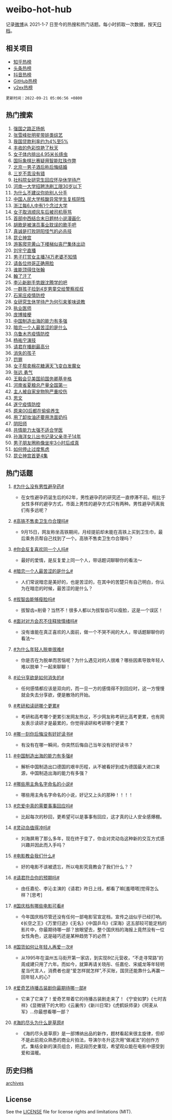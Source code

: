 # weibo-hot-hub

记录[微博](https://www.weibo.com)从 2021-1-7 日至今的热搜和热门话题。每小时抓取一次数据，按天[归档](archives)。

## 相关项目

- [知乎热榜](https://github.com/lonnyzhang423/zhihu-hot-hub)
- [头条热榜](https://github.com/lonnyzhang423/toutiao-hot-hub)
- [抖音热榜](https://github.com/lonnyzhang423/douyin-hot-hub)
- [GitHub热榜](https://github.com/lonnyzhang423/github-hot-hub)
- [v2ex热榜](https://github.com/lonnyzhang423/v2ex-hot-hub)


`更新时间：2022-09-21 05:06:56 +0800`

## 热门搜索

1. [强国之路正扬帆](https://m.weibo.cn/search?containerid=100103type%3D1%26t%3D10%26q%3D%23%E5%BC%BA%E5%9B%BD%E4%B9%8B%E8%B7%AF%E6%AD%A3%E6%89%AC%E5%B8%86%23&stream_entry_id=51&isnewpage=1&extparam=seat%3D1%26cate%3D10103%26dgr%3D0%26c_type%3D51%26filter_type%3Drealtimehot%26pos%3D0%26display_time%3D1663708015%26pre_seqid%3D1663708015129018222512&luicode=10000011&lfid=106003type%253D25%2526t%253D3%2526disable_hot%253D1%2526filter_type%253Drealtimehot)
1. [张雪峰批明星带娃类综艺](https://m.weibo.cn/search?containerid=100103type%3D1%26t%3D10%26q%3D%23%E5%BC%A0%E9%9B%AA%E5%B3%B0%E6%89%B9%E6%98%8E%E6%98%9F%E5%B8%A6%E5%A8%83%E7%B1%BB%E7%BB%BC%E8%89%BA%23&stream_entry_id=31&isnewpage=1&extparam=seat%3D1%26flag%3D0%26band_rank%3D1%26c_type%3D31%26lcate%3D5001%26pos%3D0%26filter_type%3Drealtimehot%26cate%3D0%26q%3D%2523%25E5%25BC%25A0%25E9%259B%25AA%25E5%25B3%25B0%25E6%2589%25B9%25E6%2598%258E%25E6%2598%259F%25E5%25B8%25A6%25E5%25A8%2583%25E7%25B1%25BB%25E7%25BB%25BC%25E8%2589%25BA%2523%26realpos%3D1%26dgr%3D0%26display_time%3D1663708015%26pre_seqid%3D1663708015129018222512&luicode=10000011&lfid=106003type%253D25%2526t%253D3%2526disable_hot%253D1%2526filter_type%253Drealtimehot)
1. [我国贷款利率约为4%至5%](https://m.weibo.cn/search?containerid=100103type%3D1%26t%3D10%26q%3D%23%E6%88%91%E5%9B%BD%E8%B4%B7%E6%AC%BE%E5%88%A9%E7%8E%87%E7%BA%A6%E4%B8%BA4%25%E8%87%B35%25%23&stream_entry_id=31&isnewpage=1&extparam=seat%3D1%26flag%3D0%26band_rank%3D2%26c_type%3D31%26lcate%3D5001%26pos%3D1%26filter_type%3Drealtimehot%26cate%3D0%26q%3D%2523%25E6%2588%2591%25E5%259B%25BD%25E8%25B4%25B7%25E6%25AC%25BE%25E5%2588%25A9%25E7%258E%2587%25E7%25BA%25A6%25E4%25B8%25BA4%2525%25E8%2587%25B35%2525%2523%26realpos%3D2%26dgr%3D0%26display_time%3D1663708015%26pre_seqid%3D1663708015129018222512&luicode=10000011&lfid=106003type%253D25%2526t%253D3%2526disable_hot%253D1%2526filter_type%253Drealtimehot)
1. [丰收的色彩惊艳了秋天](https://m.weibo.cn/search?containerid=100103type%3D1%26t%3D10%26q%3D%23%E4%B8%B0%E6%94%B6%E7%9A%84%E8%89%B2%E5%BD%A9%E6%83%8A%E8%89%B3%E4%BA%86%E7%A7%8B%E5%A4%A9%23&stream_entry_id=31&isnewpage=1&extparam=seat%3D1%26flag%3D0%26band_rank%3D3%26c_type%3D31%26lcate%3D5001%26pos%3D2%26filter_type%3Drealtimehot%26cate%3D0%26q%3D%2523%25E4%25B8%25B0%25E6%2594%25B6%25E7%259A%2584%25E8%2589%25B2%25E5%25BD%25A9%25E6%2583%258A%25E8%2589%25B3%25E4%25BA%2586%25E7%25A7%258B%25E5%25A4%25A9%2523%26realpos%3D3%26dgr%3D0%26display_time%3D1663708015%26pre_seqid%3D1663708015129018222512&luicode=10000011&lfid=106003type%253D25%2526t%253D3%2526disable_hot%253D1%2526filter_type%253Drealtimehot)
1. [女子体内排出4.95米长绦虫](https://m.weibo.cn/search?containerid=100103type%3D1%26t%3D10%26q%3D%23%E5%A5%B3%E5%AD%90%E4%BD%93%E5%86%85%E6%8E%92%E5%87%BA4.95%E7%B1%B3%E9%95%BF%E7%BB%A6%E8%99%AB%23&stream_entry_id=31&isnewpage=1&extparam=seat%3D1%26flag%3D2%26band_rank%3D4%26c_type%3D31%26lcate%3D5001%26pos%3D3%26filter_type%3Drealtimehot%26cate%3D0%26q%3D%2523%25E5%25A5%25B3%25E5%25AD%2590%25E4%25BD%2593%25E5%2586%2585%25E6%258E%2592%25E5%2587%25BA4.95%25E7%25B1%25B3%25E9%2595%25BF%25E7%25BB%25A6%25E8%2599%25AB%2523%26realpos%3D4%26dgr%3D0%26display_time%3D1663708015%26pre_seqid%3D1663708015129018222512&luicode=10000011&lfid=106003type%253D25%2526t%253D3%2526disable_hot%253D1%2526filter_type%253Drealtimehot)
1. [国际象棋比赛疑用智能肛珠作弊](https://m.weibo.cn/search?containerid=100103type%3D1%26t%3D10%26q%3D%23%E5%9B%BD%E9%99%85%E8%B1%A1%E6%A3%8B%E6%AF%94%E8%B5%9B%E7%96%91%E7%94%A8%E6%99%BA%E8%83%BD%E8%82%9B%E7%8F%A0%E4%BD%9C%E5%BC%8A%23&stream_entry_id=31&isnewpage=1&extparam=seat%3D1%26flag%3D0%26band_rank%3D5%26c_type%3D31%26lcate%3D5001%26pos%3D4%26filter_type%3Drealtimehot%26cate%3D0%26q%3D%2523%25E5%259B%25BD%25E9%2599%2585%25E8%25B1%25A1%25E6%25A3%258B%25E6%25AF%2594%25E8%25B5%259B%25E7%2596%2591%25E7%2594%25A8%25E6%2599%25BA%25E8%2583%25BD%25E8%2582%259B%25E7%258F%25A0%25E4%25BD%259C%25E5%25BC%258A%2523%26realpos%3D5%26dgr%3D0%26display_time%3D1663708015%26pre_seqid%3D1663708015129018222512&luicode=10000011&lfid=106003type%253D25%2526t%253D3%2526disable_hot%253D1%2526filter_type%253Drealtimehot)
1. [北京一男子酒后称后悔结婚](https://m.weibo.cn/search?containerid=100103type%3D1%26t%3D10%26q%3D%23%E5%8C%97%E4%BA%AC%E4%B8%80%E7%94%B7%E5%AD%90%E9%85%92%E5%90%8E%E7%A7%B0%E5%90%8E%E6%82%94%E7%BB%93%E5%A9%9A%23&stream_entry_id=31&isnewpage=1&extparam=seat%3D1%26flag%3D0%26band_rank%3D6%26c_type%3D31%26lcate%3D5001%26pos%3D5%26filter_type%3Drealtimehot%26cate%3D0%26q%3D%2523%25E5%258C%2597%25E4%25BA%25AC%25E4%25B8%2580%25E7%2594%25B7%25E5%25AD%2590%25E9%2585%2592%25E5%2590%258E%25E7%25A7%25B0%25E5%2590%258E%25E6%2582%2594%25E7%25BB%2593%25E5%25A9%259A%2523%26realpos%3D6%26dgr%3D0%26display_time%3D1663708015%26pre_seqid%3D1663708015129018222512&luicode=10000011&lfid=106003type%253D25%2526t%253D3%2526disable_hot%253D1%2526filter_type%253Drealtimehot)
1. [三岁不乖没有错](https://m.weibo.cn/search?containerid=100103type%3D1%26t%3D10%26q%3D%23%E4%B8%89%E5%B2%81%E4%B8%8D%E4%B9%96%E6%B2%A1%E6%9C%89%E9%94%99%23&stream_entry_id=31&isnewpage=1&extparam=seat%3D1%26band_rank%3D7%26topic_ad%3D1%26c_type%3D31%26lcate%3D5001%26pos%3D6%26filter_type%3Drealtimehot%26cate%3D0%26q%3D%2523%25E4%25B8%2589%25E5%25B2%2581%25E4%25B8%258D%25E4%25B9%2596%25E6%25B2%25A1%25E6%259C%2589%25E9%2594%2599%2523%26adid%3D165992%26dgr%3D0%26display_time%3D1663708015%26pre_seqid%3D1663708015129018222512&luicode=10000011&lfid=106003type%253D25%2526t%253D3%2526disable_hot%253D1%2526filter_type%253Drealtimehot)
1. [社科院女研究生回应怀孕休学待产](https://m.weibo.cn/search?containerid=100103type%3D1%26t%3D10%26q%3D%23%E7%A4%BE%E7%A7%91%E9%99%A2%E5%A5%B3%E7%A0%94%E7%A9%B6%E7%94%9F%E5%9B%9E%E5%BA%94%E6%80%80%E5%AD%95%E4%BC%91%E5%AD%A6%E5%BE%85%E4%BA%A7%23&stream_entry_id=31&isnewpage=1&extparam=seat%3D1%26flag%3D16%26band_rank%3D7%26c_type%3D31%26lcate%3D5001%26pos%3D7%26filter_type%3Drealtimehot%26cate%3D0%26q%3D%2523%25E7%25A4%25BE%25E7%25A7%2591%25E9%2599%25A2%25E5%25A5%25B3%25E7%25A0%2594%25E7%25A9%25B6%25E7%2594%259F%25E5%259B%259E%25E5%25BA%2594%25E6%2580%2580%25E5%25AD%2595%25E4%25BC%2591%25E5%25AD%25A6%25E5%25BE%2585%25E4%25BA%25A7%2523%26realpos%3D7%26dgr%3D0%26display_time%3D1663708015%26pre_seqid%3D1663708015129018222512&luicode=10000011&lfid=106003type%253D25%2526t%253D3%2526disable_hot%253D1%2526filter_type%253Drealtimehot)
1. [河南一大学招聘洗刷工限30岁以下](https://m.weibo.cn/search?containerid=100103type%3D1%26t%3D10%26q%3D%23%E6%B2%B3%E5%8D%97%E4%B8%80%E5%A4%A7%E5%AD%A6%E6%8B%9B%E8%81%98%E6%B4%97%E5%88%B7%E5%B7%A5%E9%99%9030%E5%B2%81%E4%BB%A5%E4%B8%8B%23&stream_entry_id=31&isnewpage=1&extparam=seat%3D1%26flag%3D0%26band_rank%3D8%26c_type%3D31%26lcate%3D5001%26pos%3D8%26filter_type%3Drealtimehot%26cate%3D0%26q%3D%2523%25E6%25B2%25B3%25E5%258D%2597%25E4%25B8%2580%25E5%25A4%25A7%25E5%25AD%25A6%25E6%258B%259B%25E8%2581%2598%25E6%25B4%2597%25E5%2588%25B7%25E5%25B7%25A5%25E9%2599%259030%25E5%25B2%2581%25E4%25BB%25A5%25E4%25B8%258B%2523%26realpos%3D8%26dgr%3D0%26display_time%3D1663708015%26pre_seqid%3D1663708015129018222512&luicode=10000011&lfid=106003type%253D25%2526t%253D3%2526disable_hot%253D1%2526filter_type%253Drealtimehot)
1. [为什么不建议你劝别人分手](https://m.weibo.cn/search?containerid=100103type%3D1%26t%3D10%26q%3D%23%E4%B8%BA%E4%BB%80%E4%B9%88%E4%B8%8D%E5%BB%BA%E8%AE%AE%E4%BD%A0%E5%8A%9D%E5%88%AB%E4%BA%BA%E5%88%86%E6%89%8B%23&stream_entry_id=31&isnewpage=1&extparam=seat%3D1%26flag%3D0%26band_rank%3D9%26c_type%3D31%26lcate%3D5001%26pos%3D9%26filter_type%3Drealtimehot%26cate%3D0%26q%3D%2523%25E4%25B8%25BA%25E4%25BB%2580%25E4%25B9%2588%25E4%25B8%258D%25E5%25BB%25BA%25E8%25AE%25AE%25E4%25BD%25A0%25E5%258A%259D%25E5%2588%25AB%25E4%25BA%25BA%25E5%2588%2586%25E6%2589%258B%2523%26realpos%3D9%26dgr%3D0%26display_time%3D1663708015%26pre_seqid%3D1663708015129018222512&luicode=10000011&lfid=106003type%253D25%2526t%253D3%2526disable_hot%253D1%2526filter_type%253Drealtimehot)
1. [中国人民大学核酸异常学生复核阴性](https://m.weibo.cn/search?containerid=100103type%3D1%26t%3D10%26q%3D%23%E4%B8%AD%E5%9B%BD%E4%BA%BA%E6%B0%91%E5%A4%A7%E5%AD%A6%E6%A0%B8%E9%85%B8%E5%BC%82%E5%B8%B8%E5%AD%A6%E7%94%9F%E5%A4%8D%E6%A0%B8%E9%98%B4%E6%80%A7%23&stream_entry_id=31&isnewpage=1&extparam=seat%3D1%26flag%3D0%26band_rank%3D10%26c_type%3D31%26lcate%3D5001%26pos%3D10%26filter_type%3Drealtimehot%26cate%3D0%26q%3D%2523%25E4%25B8%25AD%25E5%259B%25BD%25E4%25BA%25BA%25E6%25B0%2591%25E5%25A4%25A7%25E5%25AD%25A6%25E6%25A0%25B8%25E9%2585%25B8%25E5%25BC%2582%25E5%25B8%25B8%25E5%25AD%25A6%25E7%2594%259F%25E5%25A4%258D%25E6%25A0%25B8%25E9%2598%25B4%25E6%2580%25A7%2523%26realpos%3D10%26dgr%3D0%26display_time%3D1663708015%26pre_seqid%3D1663708015129018222512&luicode=10000011&lfid=106003type%253D25%2526t%253D3%2526disable_hot%253D1%2526filter_type%253Drealtimehot)
1. [浙江每6人中有1个念过大学](https://m.weibo.cn/search?containerid=100103type%3D1%26t%3D10%26q%3D%23%E6%B5%99%E6%B1%9F%E6%AF%8F6%E4%BA%BA%E4%B8%AD%E6%9C%891%E4%B8%AA%E5%BF%B5%E8%BF%87%E5%A4%A7%E5%AD%A6%23&stream_entry_id=31&isnewpage=1&extparam=seat%3D1%26flag%3D0%26band_rank%3D11%26c_type%3D31%26lcate%3D5001%26pos%3D11%26filter_type%3Drealtimehot%26cate%3D0%26q%3D%2523%25E6%25B5%2599%25E6%25B1%259F%25E6%25AF%258F6%25E4%25BA%25BA%25E4%25B8%25AD%25E6%259C%25891%25E4%25B8%25AA%25E5%25BF%25B5%25E8%25BF%2587%25E5%25A4%25A7%25E5%25AD%25A6%2523%26realpos%3D11%26dgr%3D0%26display_time%3D1663708015%26pre_seqid%3D1663708015129018222512&luicode=10000011&lfid=106003type%253D25%2526t%253D3%2526disable_hot%253D1%2526filter_type%253Drealtimehot)
1. [女子取消顺风车后被司机辱骂](https://m.weibo.cn/search?containerid=100103type%3D1%26t%3D10%26q%3D%23%E5%A5%B3%E5%AD%90%E5%8F%96%E6%B6%88%E9%A1%BA%E9%A3%8E%E8%BD%A6%E5%90%8E%E8%A2%AB%E5%8F%B8%E6%9C%BA%E8%BE%B1%E9%AA%82%23&stream_entry_id=31&isnewpage=1&extparam=seat%3D1%26flag%3D1%26band_rank%3D12%26c_type%3D31%26lcate%3D5001%26pos%3D12%26filter_type%3Drealtimehot%26cate%3D0%26q%3D%2523%25E5%25A5%25B3%25E5%25AD%2590%25E5%258F%2596%25E6%25B6%2588%25E9%25A1%25BA%25E9%25A3%258E%25E8%25BD%25A6%25E5%2590%258E%25E8%25A2%25AB%25E5%258F%25B8%25E6%259C%25BA%25E8%25BE%25B1%25E9%25AA%2582%2523%26realpos%3D12%26dgr%3D0%26display_time%3D1663708015%26pre_seqid%3D1663708015129018222512&luicode=10000011&lfid=106003type%253D25%2526t%253D3%2526disable_hot%253D1%2526filter_type%253Drealtimehot)
1. [首部中西结合末日题材小说漫画化](https://m.weibo.cn/search?containerid=100103type%3D1%26t%3D10%26q%3D%23%E9%A6%96%E9%83%A8%E4%B8%AD%E8%A5%BF%E7%BB%93%E5%90%88%E6%9C%AB%E6%97%A5%E9%A2%98%E6%9D%90%E5%B0%8F%E8%AF%B4%E6%BC%AB%E7%94%BB%E5%8C%96%23&stream_entry_id=31&isnewpage=1&extparam=seat%3D1%26flag%3D0%26band_rank%3D13%26c_type%3D31%26lcate%3D5001%26pos%3D13%26filter_type%3Drealtimehot%26cate%3D0%26q%3D%2523%25E9%25A6%2596%25E9%2583%25A8%25E4%25B8%25AD%25E8%25A5%25BF%25E7%25BB%2593%25E5%2590%2588%25E6%259C%25AB%25E6%2597%25A5%25E9%25A2%2598%25E6%259D%2590%25E5%25B0%258F%25E8%25AF%25B4%25E6%25BC%25AB%25E7%2594%25BB%25E5%258C%2596%2523%26realpos%3D13%26dgr%3D0%26display_time%3D1663708015%26pre_seqid%3D1663708015129018222512&luicode=10000011&lfid=106003type%253D25%2526t%253D3%2526disable_hot%253D1%2526filter_type%253Drealtimehot)
1. [胡歌是被演员事业耽误的歌手吧](https://m.weibo.cn/search?containerid=100103type%3D1%26t%3D10%26q%3D%23%E8%83%A1%E6%AD%8C%E6%98%AF%E8%A2%AB%E6%BC%94%E5%91%98%E4%BA%8B%E4%B8%9A%E8%80%BD%E8%AF%AF%E7%9A%84%E6%AD%8C%E6%89%8B%E5%90%A7%23&stream_entry_id=31&isnewpage=1&extparam=seat%3D1%26flag%3D0%26band_rank%3D14%26c_type%3D31%26lcate%3D5001%26pos%3D14%26filter_type%3Drealtimehot%26cate%3D0%26q%3D%2523%25E8%2583%25A1%25E6%25AD%258C%25E6%2598%25AF%25E8%25A2%25AB%25E6%25BC%2594%25E5%2591%2598%25E4%25BA%258B%25E4%25B8%259A%25E8%2580%25BD%25E8%25AF%25AF%25E7%259A%2584%25E6%25AD%258C%25E6%2589%258B%25E5%2590%25A7%2523%26realpos%3D14%26dgr%3D0%26display_time%3D1663708015%26pre_seqid%3D1663708015129018222512&luicode=10000011&lfid=106003type%253D25%2526t%253D3%2526disable_hot%253D1%2526filter_type%253Drealtimehot)
1. [真诚是打败阴阳怪气的必杀技](https://m.weibo.cn/search?containerid=100103type%3D1%26t%3D10%26q%3D%23%E7%9C%9F%E8%AF%9A%E6%98%AF%E6%89%93%E8%B4%A5%E9%98%B4%E9%98%B3%E6%80%AA%E6%B0%94%E7%9A%84%E5%BF%85%E6%9D%80%E6%8A%80%23&stream_entry_id=31&isnewpage=1&extparam=seat%3D1%26flag%3D0%26band_rank%3D15%26c_type%3D31%26lcate%3D5001%26pos%3D15%26filter_type%3Drealtimehot%26cate%3D0%26q%3D%2523%25E7%259C%259F%25E8%25AF%259A%25E6%2598%25AF%25E6%2589%2593%25E8%25B4%25A5%25E9%2598%25B4%25E9%2598%25B3%25E6%2580%25AA%25E6%25B0%2594%25E7%259A%2584%25E5%25BF%2585%25E6%259D%2580%25E6%258A%2580%2523%26realpos%3D15%26dgr%3D0%26display_time%3D1663708015%26pre_seqid%3D1663708015129018222512&luicode=10000011&lfid=106003type%253D25%2526t%253D3%2526disable_hot%253D1%2526filter_type%253Drealtimehot)
1. [昆仑神宫](https://m.weibo.cn/search?containerid=100103type%3D1%26t%3D10%26q%3D%E6%98%86%E4%BB%91%E7%A5%9E%E5%AE%AB&stream_entry_id=31&isnewpage=1&extparam=seat%3D1%26flag%3D0%26band_rank%3D16%26c_type%3D31%26lcate%3D5001%26pos%3D16%26filter_type%3Drealtimehot%26cate%3D0%26q%3D%25E6%2598%2586%25E4%25BB%2591%25E7%25A5%259E%25E5%25AE%25AB%26realpos%3D16%26dgr%3D0%26display_time%3D1663708015%26pre_seqid%3D1663708015129018222512&luicode=10000011&lfid=106003type%253D25%2526t%253D3%2526disable_hot%253D1%2526filter_type%253Drealtimehot)
1. [游客爬完黄山下楼梯似丧尸集体出动](https://m.weibo.cn/search?containerid=100103type%3D1%26t%3D10%26q%3D%23%E6%B8%B8%E5%AE%A2%E7%88%AC%E5%AE%8C%E9%BB%84%E5%B1%B1%E4%B8%8B%E6%A5%BC%E6%A2%AF%E4%BC%BC%E4%B8%A7%E5%B0%B8%E9%9B%86%E4%BD%93%E5%87%BA%E5%8A%A8%23&stream_entry_id=31&isnewpage=1&extparam=seat%3D1%26flag%3D0%26band_rank%3D17%26c_type%3D31%26lcate%3D5001%26pos%3D17%26filter_type%3Drealtimehot%26cate%3D0%26q%3D%2523%25E6%25B8%25B8%25E5%25AE%25A2%25E7%2588%25AC%25E5%25AE%258C%25E9%25BB%2584%25E5%25B1%25B1%25E4%25B8%258B%25E6%25A5%25BC%25E6%25A2%25AF%25E4%25BC%25BC%25E4%25B8%25A7%25E5%25B0%25B8%25E9%259B%2586%25E4%25BD%2593%25E5%2587%25BA%25E5%258A%25A8%2523%26realpos%3D17%26dgr%3D0%26display_time%3D1663708015%26pre_seqid%3D1663708015129018222512&luicode=10000011&lfid=106003type%253D25%2526t%253D3%2526disable_hot%253D1%2526filter_type%253Drealtimehot)
1. [刘宇宁直播](https://m.weibo.cn/search?containerid=100103type%3D1%26t%3D10%26q%3D%23%E5%88%98%E5%AE%87%E5%AE%81%E7%9B%B4%E6%92%AD%23&stream_entry_id=31&isnewpage=1&extparam=seat%3D1%26flag%3D0%26band_rank%3D18%26c_type%3D31%26lcate%3D5001%26pos%3D18%26filter_type%3Drealtimehot%26cate%3D0%26q%3D%2523%25E5%2588%2598%25E5%25AE%2587%25E5%25AE%2581%25E7%259B%25B4%25E6%2592%25AD%2523%26realpos%3D18%26dgr%3D0%26display_time%3D1663708015%26pre_seqid%3D1663708015129018222512&luicode=10000011&lfid=106003type%253D25%2526t%253D3%2526disable_hot%253D1%2526filter_type%253Drealtimehot)
1. [男子打赏女主播74万老婆不知情](https://m.weibo.cn/search?containerid=100103type%3D1%26t%3D10%26q%3D%23%E7%94%B7%E5%AD%90%E6%89%93%E8%B5%8F%E5%A5%B3%E4%B8%BB%E6%92%AD74%E4%B8%87%E8%80%81%E5%A9%86%E4%B8%8D%E7%9F%A5%E6%83%85%23&stream_entry_id=31&isnewpage=1&extparam=seat%3D1%26flag%3D0%26band_rank%3D19%26c_type%3D31%26lcate%3D5001%26pos%3D19%26filter_type%3Drealtimehot%26cate%3D0%26q%3D%2523%25E7%2594%25B7%25E5%25AD%2590%25E6%2589%2593%25E8%25B5%258F%25E5%25A5%25B3%25E4%25B8%25BB%25E6%2592%25AD74%25E4%25B8%2587%25E8%2580%2581%25E5%25A9%2586%25E4%25B8%258D%25E7%259F%25A5%25E6%2583%2585%2523%26realpos%3D19%26dgr%3D0%26display_time%3D1663708015%26pre_seqid%3D1663708015129018222512&luicode=10000011&lfid=106003type%253D25%2526t%253D3%2526disable_hot%253D1%2526filter_type%253Drealtimehot)
1. [请各位帅哥正确用脸](https://m.weibo.cn/search?containerid=100103type%3D1%26t%3D10%26q%3D%23%E8%AF%B7%E5%90%84%E4%BD%8D%E5%B8%85%E5%93%A5%E6%AD%A3%E7%A1%AE%E7%94%A8%E8%84%B8%23&stream_entry_id=31&isnewpage=1&extparam=seat%3D1%26flag%3D0%26band_rank%3D20%26c_type%3D31%26lcate%3D5001%26pos%3D20%26filter_type%3Drealtimehot%26cate%3D0%26q%3D%2523%25E8%25AF%25B7%25E5%2590%2584%25E4%25BD%258D%25E5%25B8%2585%25E5%2593%25A5%25E6%25AD%25A3%25E7%25A1%25AE%25E7%2594%25A8%25E8%2584%25B8%2523%26realpos%3D20%26dgr%3D0%26display_time%3D1663708015%26pre_seqid%3D1663708015129018222512&luicode=10000011&lfid=106003type%253D25%2526t%253D3%2526disable_hot%253D1%2526filter_type%253Drealtimehot)
1. [谁能顶得住张翰](https://m.weibo.cn/search?containerid=100103type%3D1%26t%3D10%26q%3D%23%E8%B0%81%E8%83%BD%E9%A1%B6%E5%BE%97%E4%BD%8F%E5%BC%A0%E7%BF%B0%23&stream_entry_id=31&isnewpage=1&extparam=seat%3D1%26flag%3D0%26band_rank%3D21%26c_type%3D31%26lcate%3D5001%26pos%3D21%26filter_type%3Drealtimehot%26cate%3D0%26q%3D%2523%25E8%25B0%2581%25E8%2583%25BD%25E9%25A1%25B6%25E5%25BE%2597%25E4%25BD%258F%25E5%25BC%25A0%25E7%25BF%25B0%2523%26realpos%3D21%26dgr%3D0%26display_time%3D1663708015%26pre_seqid%3D1663708015129018222512&luicode=10000011&lfid=106003type%253D25%2526t%253D3%2526disable_hot%253D1%2526filter_type%253Drealtimehot)
1. [翰了汗了](https://m.weibo.cn/search?containerid=100103type%3D1%26t%3D10%26q%3D%E7%BF%B0%E4%BA%86%E6%B1%97%E4%BA%86&stream_entry_id=31&isnewpage=1&extparam=seat%3D1%26flag%3D0%26band_rank%3D22%26c_type%3D31%26lcate%3D5001%26pos%3D22%26filter_type%3Drealtimehot%26cate%3D0%26q%3D%25E7%25BF%25B0%25E4%25BA%2586%25E6%25B1%2597%25E4%25BA%2586%26realpos%3D22%26dgr%3D0%26display_time%3D1663708015%26pre_seqid%3D1663708015129018222512&luicode=10000011&lfid=106003type%253D25%2526t%253D3%2526disable_hot%253D1%2526filter_type%253Drealtimehot)
1. [李沁新剧手势跟沈腾学的吧](https://m.weibo.cn/search?containerid=100103type%3D1%26t%3D10%26q%3D%23%E6%9D%8E%E6%B2%81%E6%96%B0%E5%89%A7%E6%89%8B%E5%8A%BF%E8%B7%9F%E6%B2%88%E8%85%BE%E5%AD%A6%E7%9A%84%E5%90%A7%23&stream_entry_id=31&isnewpage=1&extparam=seat%3D1%26flag%3D0%26band_rank%3D23%26c_type%3D31%26lcate%3D5001%26pos%3D23%26filter_type%3Drealtimehot%26cate%3D0%26q%3D%2523%25E6%259D%258E%25E6%25B2%2581%25E6%2596%25B0%25E5%2589%25A7%25E6%2589%258B%25E5%258A%25BF%25E8%25B7%259F%25E6%25B2%2588%25E8%2585%25BE%25E5%25AD%25A6%25E7%259A%2584%25E5%2590%25A7%2523%26realpos%3D23%26dgr%3D0%26display_time%3D1663708015%26pre_seqid%3D1663708015129018222512&luicode=10000011&lfid=106003type%253D25%2526t%253D3%2526disable_hot%253D1%2526filter_type%253Drealtimehot)
1. [一群孩子捡到4岁男童交给警察叔叔](https://m.weibo.cn/search?containerid=100103type%3D1%26t%3D10%26q%3D%23%E4%B8%80%E7%BE%A4%E5%AD%A9%E5%AD%90%E6%8D%A1%E5%88%B04%E5%B2%81%E7%94%B7%E7%AB%A5%E4%BA%A4%E7%BB%99%E8%AD%A6%E5%AF%9F%E5%8F%94%E5%8F%94%23&stream_entry_id=31&isnewpage=1&extparam=seat%3D1%26flag%3D0%26band_rank%3D24%26c_type%3D31%26lcate%3D5001%26pos%3D24%26filter_type%3Drealtimehot%26cate%3D0%26q%3D%2523%25E4%25B8%2580%25E7%25BE%25A4%25E5%25AD%25A9%25E5%25AD%2590%25E6%258D%25A1%25E5%2588%25B04%25E5%25B2%2581%25E7%2594%25B7%25E7%25AB%25A5%25E4%25BA%25A4%25E7%25BB%2599%25E8%25AD%25A6%25E5%25AF%259F%25E5%258F%2594%25E5%258F%2594%2523%26realpos%3D24%26dgr%3D0%26display_time%3D1663708015%26pre_seqid%3D1663708015129018222512&luicode=10000011&lfid=106003type%253D25%2526t%253D3%2526disable_hot%253D1%2526filter_type%253Drealtimehot)
1. [石家庄疫情防控](https://m.weibo.cn/search?containerid=100103type%3D1%26t%3D10%26q%3D%23%E7%9F%B3%E5%AE%B6%E5%BA%84%E7%96%AB%E6%83%85%E9%98%B2%E6%8E%A7%23&stream_entry_id=31&isnewpage=1&extparam=seat%3D1%26flag%3D0%26band_rank%3D25%26c_type%3D31%26lcate%3D5001%26pos%3D25%26filter_type%3Drealtimehot%26cate%3D0%26q%3D%2523%25E7%259F%25B3%25E5%25AE%25B6%25E5%25BA%2584%25E7%2596%25AB%25E6%2583%2585%25E9%2598%25B2%25E6%258E%25A7%2523%26realpos%3D25%26dgr%3D0%26display_time%3D1663708015%26pre_seqid%3D1663708015129018222512&luicode=10000011&lfid=106003type%253D25%2526t%253D3%2526disable_hot%253D1%2526filter_type%253Drealtimehot)
1. [女研究生休学待产为何引来爹味说教](https://m.weibo.cn/search?containerid=100103type%3D1%26t%3D10%26q%3D%23%E5%A5%B3%E7%A0%94%E7%A9%B6%E7%94%9F%E4%BC%91%E5%AD%A6%E5%BE%85%E4%BA%A7%E4%B8%BA%E4%BD%95%E5%BC%95%E6%9D%A5%E7%88%B9%E5%91%B3%E8%AF%B4%E6%95%99%23&stream_entry_id=31&isnewpage=1&extparam=seat%3D1%26flag%3D0%26band_rank%3D26%26c_type%3D31%26lcate%3D5001%26pos%3D26%26filter_type%3Drealtimehot%26cate%3D0%26q%3D%2523%25E5%25A5%25B3%25E7%25A0%2594%25E7%25A9%25B6%25E7%2594%259F%25E4%25BC%2591%25E5%25AD%25A6%25E5%25BE%2585%25E4%25BA%25A7%25E4%25B8%25BA%25E4%25BD%2595%25E5%25BC%2595%25E6%259D%25A5%25E7%2588%25B9%25E5%2591%25B3%25E8%25AF%25B4%25E6%2595%2599%2523%26realpos%3D26%26dgr%3D0%26display_time%3D1663708015%26pre_seqid%3D1663708015129018222512&luicode=10000011&lfid=106003type%253D25%2526t%253D3%2526disable_hot%253D1%2526filter_type%253Drealtimehot)
1. [执业医师](https://m.weibo.cn/search?containerid=100103type%3D1%26t%3D10%26q%3D%E6%89%A7%E4%B8%9A%E5%8C%BB%E5%B8%88&stream_entry_id=31&isnewpage=1&extparam=seat%3D1%26flag%3D0%26band_rank%3D27%26c_type%3D31%26lcate%3D5001%26pos%3D27%26filter_type%3Drealtimehot%26cate%3D0%26q%3D%25E6%2589%25A7%25E4%25B8%259A%25E5%258C%25BB%25E5%25B8%2588%26realpos%3D27%26dgr%3D0%26display_time%3D1663708015%26pre_seqid%3D1663708015129018222512&luicode=10000011&lfid=106003type%253D25%2526t%253D3%2526disable_hot%253D1%2526filter_type%253Drealtimehot)
1. [庞博接梗](https://m.weibo.cn/search?containerid=100103type%3D1%26t%3D10%26q%3D%23%E5%BA%9E%E5%8D%9A%E6%8E%A5%E6%A2%97%23&stream_entry_id=31&isnewpage=1&extparam=seat%3D1%26flag%3D0%26band_rank%3D28%26c_type%3D31%26lcate%3D5001%26pos%3D28%26filter_type%3Drealtimehot%26cate%3D0%26q%3D%2523%25E5%25BA%259E%25E5%258D%259A%25E6%258E%25A5%25E6%25A2%2597%2523%26realpos%3D28%26dgr%3D0%26display_time%3D1663708015%26pre_seqid%3D1663708015129018222512&luicode=10000011&lfid=106003type%253D25%2526t%253D3%2526disable_hot%253D1%2526filter_type%253Drealtimehot)
1. [中国制造出海的能力有多强](https://m.weibo.cn/search?containerid=100103type%3D1%26t%3D10%26q%3D%23%E4%B8%AD%E5%9B%BD%E5%88%B6%E9%80%A0%E5%87%BA%E6%B5%B7%E7%9A%84%E8%83%BD%E5%8A%9B%E6%9C%89%E5%A4%9A%E5%BC%BA%23&stream_entry_id=31&isnewpage=1&extparam=seat%3D1%26flag%3D0%26band_rank%3D29%26c_type%3D31%26lcate%3D5001%26pos%3D29%26filter_type%3Drealtimehot%26cate%3D0%26q%3D%2523%25E4%25B8%25AD%25E5%259B%25BD%25E5%2588%25B6%25E9%2580%25A0%25E5%2587%25BA%25E6%25B5%25B7%25E7%259A%2584%25E8%2583%25BD%25E5%258A%259B%25E6%259C%2589%25E5%25A4%259A%25E5%25BC%25BA%2523%26realpos%3D29%26dgr%3D0%26display_time%3D1663708015%26pre_seqid%3D1663708015129018222512&luicode=10000011&lfid=106003type%253D25%2526t%253D3%2526disable_hot%253D1%2526filter_type%253Drealtimehot)
1. [暗恋一个人最苦涩的是什么](https://m.weibo.cn/search?containerid=100103type%3D1%26t%3D10%26q%3D%23%E6%9A%97%E6%81%8B%E4%B8%80%E4%B8%AA%E4%BA%BA%E6%9C%80%E8%8B%A6%E6%B6%A9%E7%9A%84%E6%98%AF%E4%BB%80%E4%B9%88%23&stream_entry_id=31&isnewpage=1&extparam=seat%3D1%26flag%3D0%26band_rank%3D30%26c_type%3D31%26lcate%3D5001%26pos%3D30%26filter_type%3Drealtimehot%26cate%3D0%26q%3D%2523%25E6%259A%2597%25E6%2581%258B%25E4%25B8%2580%25E4%25B8%25AA%25E4%25BA%25BA%25E6%259C%2580%25E8%258B%25A6%25E6%25B6%25A9%25E7%259A%2584%25E6%2598%25AF%25E4%25BB%2580%25E4%25B9%2588%2523%26realpos%3D30%26dgr%3D0%26display_time%3D1663708015%26pre_seqid%3D1663708015129018222512&luicode=10000011&lfid=106003type%253D25%2526t%253D3%2526disable_hot%253D1%2526filter_type%253Drealtimehot)
1. [乌鲁木齐疫情防控](https://m.weibo.cn/search?containerid=100103type%3D1%26t%3D10%26q%3D%E4%B9%8C%E9%B2%81%E6%9C%A8%E9%BD%90%E7%96%AB%E6%83%85%E9%98%B2%E6%8E%A7&stream_entry_id=31&isnewpage=1&extparam=seat%3D1%26flag%3D0%26band_rank%3D31%26c_type%3D31%26lcate%3D5001%26pos%3D31%26filter_type%3Drealtimehot%26cate%3D0%26q%3D%25E4%25B9%258C%25E9%25B2%2581%25E6%259C%25A8%25E9%25BD%2590%25E7%2596%25AB%25E6%2583%2585%25E9%2598%25B2%25E6%258E%25A7%26realpos%3D31%26dgr%3D0%26display_time%3D1663708015%26pre_seqid%3D1663708015129018222512&luicode=10000011&lfid=106003type%253D25%2526t%253D3%2526disable_hot%253D1%2526filter_type%253Drealtimehot)
1. [杨祐宁演技](https://m.weibo.cn/search?containerid=100103type%3D1%26t%3D10%26q%3D%23%E6%9D%A8%E7%A5%90%E5%AE%81%E6%BC%94%E6%8A%80%23&stream_entry_id=31&isnewpage=1&extparam=seat%3D1%26flag%3D0%26band_rank%3D32%26c_type%3D31%26lcate%3D5001%26pos%3D32%26filter_type%3Drealtimehot%26cate%3D0%26q%3D%2523%25E6%259D%25A8%25E7%25A5%2590%25E5%25AE%2581%25E6%25BC%2594%25E6%258A%2580%2523%26realpos%3D32%26dgr%3D0%26display_time%3D1663708015%26pre_seqid%3D1663708015129018222512&luicode=10000011&lfid=106003type%253D25%2526t%253D3%2526disable_hot%253D1%2526filter_type%253Drealtimehot)
1. [请君在播剧最高分](https://m.weibo.cn/search?containerid=100103type%3D1%26t%3D10%26q%3D%23%E8%AF%B7%E5%90%9B%E5%9C%A8%E6%92%AD%E5%89%A7%E6%9C%80%E9%AB%98%E5%88%86%23&stream_entry_id=31&isnewpage=1&extparam=seat%3D1%26flag%3D0%26band_rank%3D33%26c_type%3D31%26lcate%3D5001%26pos%3D33%26filter_type%3Drealtimehot%26cate%3D0%26q%3D%2523%25E8%25AF%25B7%25E5%2590%259B%25E5%259C%25A8%25E6%2592%25AD%25E5%2589%25A7%25E6%259C%2580%25E9%25AB%2598%25E5%2588%2586%2523%26realpos%3D33%26dgr%3D0%26display_time%3D1663708015%26pre_seqid%3D1663708015129018222512&luicode=10000011&lfid=106003type%253D25%2526t%253D3%2526disable_hot%253D1%2526filter_type%253Drealtimehot)
1. [消失的孩子](https://m.weibo.cn/search?containerid=100103type%3D1%26t%3D10%26q%3D%E6%B6%88%E5%A4%B1%E7%9A%84%E5%AD%A9%E5%AD%90&stream_entry_id=31&isnewpage=1&extparam=seat%3D1%26flag%3D0%26band_rank%3D34%26c_type%3D31%26lcate%3D5001%26pos%3D34%26filter_type%3Drealtimehot%26cate%3D0%26q%3D%25E6%25B6%2588%25E5%25A4%25B1%25E7%259A%2584%25E5%25AD%25A9%25E5%25AD%2590%26realpos%3D34%26dgr%3D0%26display_time%3D1663708015%26pre_seqid%3D1663708015129018222512&luicode=10000011&lfid=106003type%253D25%2526t%253D3%2526disable_hot%253D1%2526filter_type%253Drealtimehot)
1. [罚罪](https://m.weibo.cn/search?containerid=100103type%3D1%26t%3D10%26q%3D%E7%BD%9A%E7%BD%AA&stream_entry_id=31&isnewpage=1&extparam=seat%3D1%26flag%3D0%26band_rank%3D35%26c_type%3D31%26lcate%3D5001%26pos%3D35%26filter_type%3Drealtimehot%26cate%3D0%26q%3D%25E7%25BD%259A%25E7%25BD%25AA%26realpos%3D35%26dgr%3D0%26display_time%3D1663708015%26pre_seqid%3D1663708015129018222512&luicode=10000011&lfid=106003type%253D25%2526t%253D3%2526disable_hot%253D1%2526filter_type%253Drealtimehot)
1. [女子帮卖棉花糖满天飞变白发魔女](https://m.weibo.cn/search?containerid=100103type%3D1%26t%3D10%26q%3D%23%E5%A5%B3%E5%AD%90%E5%B8%AE%E5%8D%96%E6%A3%89%E8%8A%B1%E7%B3%96%E6%BB%A1%E5%A4%A9%E9%A3%9E%E5%8F%98%E7%99%BD%E5%8F%91%E9%AD%94%E5%A5%B3%23&stream_entry_id=31&isnewpage=1&extparam=seat%3D1%26flag%3D1%26band_rank%3D36%26c_type%3D31%26lcate%3D5001%26pos%3D36%26filter_type%3Drealtimehot%26cate%3D0%26q%3D%2523%25E5%25A5%25B3%25E5%25AD%2590%25E5%25B8%25AE%25E5%258D%2596%25E6%25A3%2589%25E8%258A%25B1%25E7%25B3%2596%25E6%25BB%25A1%25E5%25A4%25A9%25E9%25A3%259E%25E5%258F%2598%25E7%2599%25BD%25E5%258F%2591%25E9%25AD%2594%25E5%25A5%25B3%2523%26realpos%3D36%26dgr%3D0%26display_time%3D1663708015%26pre_seqid%3D1663708015129018222512&luicode=10000011&lfid=106003type%253D25%2526t%253D3%2526disable_hot%253D1%2526filter_type%253Drealtimehot)
1. [张远 勇气](https://m.weibo.cn/search?containerid=100103type%3D1%26t%3D10%26q%3D%E5%BC%A0%E8%BF%9C+%E5%8B%87%E6%B0%94&stream_entry_id=31&isnewpage=1&extparam=seat%3D1%26flag%3D0%26band_rank%3D37%26c_type%3D31%26lcate%3D5001%26pos%3D37%26filter_type%3Drealtimehot%26cate%3D0%26q%3D%25E5%25BC%25A0%25E8%25BF%259C%2520%25E5%258B%2587%25E6%25B0%2594%26realpos%3D37%26dgr%3D0%26display_time%3D1663708015%26pre_seqid%3D1663708015129018222512&luicode=10000011&lfid=106003type%253D25%2526t%253D3%2526disable_hot%253D1%2526filter_type%253Drealtimehot)
1. [王毅会见美国前国务卿基辛格](https://m.weibo.cn/search?containerid=100103type%3D1%26t%3D10%26q%3D%23%E7%8E%8B%E6%AF%85%E4%BC%9A%E8%A7%81%E7%BE%8E%E5%9B%BD%E5%89%8D%E5%9B%BD%E5%8A%A1%E5%8D%BF%E5%9F%BA%E8%BE%9B%E6%A0%BC%23&stream_entry_id=31&isnewpage=1&extparam=seat%3D1%26flag%3D0%26band_rank%3D38%26c_type%3D31%26lcate%3D5001%26pos%3D38%26filter_type%3Drealtimehot%26cate%3D0%26q%3D%2523%25E7%258E%258B%25E6%25AF%2585%25E4%25BC%259A%25E8%25A7%2581%25E7%25BE%258E%25E5%259B%25BD%25E5%2589%258D%25E5%259B%25BD%25E5%258A%25A1%25E5%258D%25BF%25E5%259F%25BA%25E8%25BE%259B%25E6%25A0%25BC%2523%26realpos%3D38%26dgr%3D0%26display_time%3D1663708015%26pre_seqid%3D1663708015129018222512&luicode=10000011&lfid=106003type%253D25%2526t%253D3%2526disable_hot%253D1%2526filter_type%253Drealtimehot)
1. [河南省夏粮总产量全国第一](https://m.weibo.cn/search?containerid=100103type%3D1%26t%3D10%26q%3D%23%E6%B2%B3%E5%8D%97%E7%9C%81%E5%A4%8F%E7%B2%AE%E6%80%BB%E4%BA%A7%E9%87%8F%E5%85%A8%E5%9B%BD%E7%AC%AC%E4%B8%80%23&stream_entry_id=31&isnewpage=1&extparam=seat%3D1%26flag%3D0%26band_rank%3D39%26c_type%3D31%26lcate%3D5001%26pos%3D39%26filter_type%3Drealtimehot%26cate%3D0%26q%3D%2523%25E6%25B2%25B3%25E5%258D%2597%25E7%259C%2581%25E5%25A4%258F%25E7%25B2%25AE%25E6%2580%25BB%25E4%25BA%25A7%25E9%2587%258F%25E5%2585%25A8%25E5%259B%25BD%25E7%25AC%25AC%25E4%25B8%2580%2523%26realpos%3D39%26dgr%3D0%26display_time%3D1663708015%26pre_seqid%3D1663708015129018222512&luicode=10000011&lfid=106003type%253D25%2526t%253D3%2526disable_hot%253D1%2526filter_type%253Drealtimehot)
1. [主人被自家宠物狗严重咬伤](https://m.weibo.cn/search?containerid=100103type%3D1%26t%3D10%26q%3D%23%E4%B8%BB%E4%BA%BA%E8%A2%AB%E8%87%AA%E5%AE%B6%E5%AE%A0%E7%89%A9%E7%8B%97%E4%B8%A5%E9%87%8D%E5%92%AC%E4%BC%A4%23&stream_entry_id=31&isnewpage=1&extparam=seat%3D1%26flag%3D0%26band_rank%3D40%26c_type%3D31%26lcate%3D5001%26pos%3D40%26filter_type%3Drealtimehot%26cate%3D0%26q%3D%2523%25E4%25B8%25BB%25E4%25BA%25BA%25E8%25A2%25AB%25E8%2587%25AA%25E5%25AE%25B6%25E5%25AE%25A0%25E7%2589%25A9%25E7%258B%2597%25E4%25B8%25A5%25E9%2587%258D%25E5%2592%25AC%25E4%25BC%25A4%2523%26realpos%3D40%26dgr%3D0%26display_time%3D1663708015%26pre_seqid%3D1663708015129018222512&luicode=10000011&lfid=106003type%253D25%2526t%253D3%2526disable_hot%253D1%2526filter_type%253Drealtimehot)
1. [思文](https://m.weibo.cn/search?containerid=100103type%3D1%26t%3D10%26q%3D%E6%80%9D%E6%96%87&stream_entry_id=31&isnewpage=1&extparam=seat%3D1%26flag%3D0%26band_rank%3D41%26c_type%3D31%26lcate%3D5001%26pos%3D41%26filter_type%3Drealtimehot%26cate%3D0%26q%3D%25E6%2580%259D%25E6%2596%2587%26realpos%3D41%26dgr%3D0%26display_time%3D1663708015%26pre_seqid%3D1663708015129018222512&luicode=10000011&lfid=106003type%253D25%2526t%253D3%2526disable_hot%253D1%2526filter_type%253Drealtimehot)
1. [遂宁疫情防控](https://m.weibo.cn/search?containerid=100103type%3D1%26t%3D10%26q%3D%23%E9%81%82%E5%AE%81%E7%96%AB%E6%83%85%E9%98%B2%E6%8E%A7%23&stream_entry_id=31&isnewpage=1&extparam=seat%3D1%26flag%3D0%26band_rank%3D42%26c_type%3D31%26lcate%3D5001%26pos%3D42%26filter_type%3Drealtimehot%26cate%3D0%26q%3D%2523%25E9%2581%2582%25E5%25AE%2581%25E7%2596%25AB%25E6%2583%2585%25E9%2598%25B2%25E6%258E%25A7%2523%26realpos%3D42%26dgr%3D0%26display_time%3D1663708015%26pre_seqid%3D1663708015129018222512&luicode=10000011&lfid=106003type%253D25%2526t%253D3%2526disable_hot%253D1%2526filter_type%253Drealtimehot)
1. [原来00后都在偷偷养生](https://m.weibo.cn/search?containerid=100103type%3D1%26t%3D10%26q%3D%23%E5%8E%9F%E6%9D%A500%E5%90%8E%E9%83%BD%E5%9C%A8%E5%81%B7%E5%81%B7%E5%85%BB%E7%94%9F%23&stream_entry_id=31&isnewpage=1&extparam=seat%3D1%26flag%3D0%26band_rank%3D43%26c_type%3D31%26lcate%3D5001%26pos%3D43%26filter_type%3Drealtimehot%26cate%3D0%26q%3D%2523%25E5%258E%259F%25E6%259D%25A500%25E5%2590%258E%25E9%2583%25BD%25E5%259C%25A8%25E5%2581%25B7%25E5%2581%25B7%25E5%2585%25BB%25E7%2594%259F%2523%26realpos%3D43%26dgr%3D0%26display_time%3D1663708015%26pre_seqid%3D1663708015129018222512&luicode=10000011&lfid=106003type%253D25%2526t%253D3%2526disable_hot%253D1%2526filter_type%253Drealtimehot)
1. [用了卸妆油还要用洗面奶吗](https://m.weibo.cn/search?containerid=100103type%3D1%26t%3D10%26q%3D%23%E7%94%A8%E4%BA%86%E5%8D%B8%E5%A6%86%E6%B2%B9%E8%BF%98%E8%A6%81%E7%94%A8%E6%B4%97%E9%9D%A2%E5%A5%B6%E5%90%97%23&stream_entry_id=31&isnewpage=1&extparam=seat%3D1%26flag%3D0%26band_rank%3D44%26c_type%3D31%26lcate%3D5001%26pos%3D44%26filter_type%3Drealtimehot%26cate%3D0%26q%3D%2523%25E7%2594%25A8%25E4%25BA%2586%25E5%258D%25B8%25E5%25A6%2586%25E6%25B2%25B9%25E8%25BF%2598%25E8%25A6%2581%25E7%2594%25A8%25E6%25B4%2597%25E9%259D%25A2%25E5%25A5%25B6%25E5%2590%2597%2523%26realpos%3D44%26dgr%3D0%26display_time%3D1663708015%26pre_seqid%3D1663708015129018222512&luicode=10000011&lfid=106003type%253D25%2526t%253D3%2526disable_hot%253D1%2526filter_type%253Drealtimehot)
1. [阴阳师](https://m.weibo.cn/search?containerid=100103type%3D1%26t%3D10%26q%3D%E9%98%B4%E9%98%B3%E5%B8%88&stream_entry_id=31&isnewpage=1&extparam=seat%3D1%26flag%3D0%26band_rank%3D45%26c_type%3D31%26lcate%3D5001%26pos%3D45%26filter_type%3Drealtimehot%26cate%3D0%26q%3D%25E9%2598%25B4%25E9%2598%25B3%25E5%25B8%2588%26realpos%3D45%26dgr%3D0%26display_time%3D1663708015%26pre_seqid%3D1663708015129018222512&luicode=10000011&lfid=106003type%253D25%2526t%253D3%2526disable_hot%253D1%2526filter_type%253Drealtimehot)
1. [共情能力太强不适合学医](https://m.weibo.cn/search?containerid=100103type%3D1%26t%3D10%26q%3D%23%E5%85%B1%E6%83%85%E8%83%BD%E5%8A%9B%E5%A4%AA%E5%BC%BA%E4%B8%8D%E9%80%82%E5%90%88%E5%AD%A6%E5%8C%BB%23&stream_entry_id=31&isnewpage=1&extparam=seat%3D1%26flag%3D0%26band_rank%3D46%26c_type%3D31%26lcate%3D5001%26pos%3D46%26filter_type%3Drealtimehot%26cate%3D0%26q%3D%2523%25E5%2585%25B1%25E6%2583%2585%25E8%2583%25BD%25E5%258A%259B%25E5%25A4%25AA%25E5%25BC%25BA%25E4%25B8%258D%25E9%2580%2582%25E5%2590%2588%25E5%25AD%25A6%25E5%258C%25BB%2523%26realpos%3D46%26dgr%3D0%26display_time%3D1663708015%26pre_seqid%3D1663708015129018222512&luicode=10000011&lfid=106003type%253D25%2526t%253D3%2526disable_hot%253D1%2526filter_type%253Drealtimehot)
1. [孙海洋女儿出书记录父亲寻子14年](https://m.weibo.cn/search?containerid=100103type%3D1%26t%3D10%26q%3D%23%E5%AD%99%E6%B5%B7%E6%B4%8B%E5%A5%B3%E5%84%BF%E5%87%BA%E4%B9%A6%E8%AE%B0%E5%BD%95%E7%88%B6%E4%BA%B2%E5%AF%BB%E5%AD%9014%E5%B9%B4%23&stream_entry_id=31&isnewpage=1&extparam=seat%3D1%26flag%3D1%26band_rank%3D47%26c_type%3D31%26lcate%3D5001%26pos%3D47%26filter_type%3Drealtimehot%26cate%3D0%26q%3D%2523%25E5%25AD%2599%25E6%25B5%25B7%25E6%25B4%258B%25E5%25A5%25B3%25E5%2584%25BF%25E5%2587%25BA%25E4%25B9%25A6%25E8%25AE%25B0%25E5%25BD%2595%25E7%2588%25B6%25E4%25BA%25B2%25E5%25AF%25BB%25E5%25AD%259014%25E5%25B9%25B4%2523%26realpos%3D47%26dgr%3D0%26display_time%3D1663708015%26pre_seqid%3D1663708015129018222512&luicode=10000011&lfid=106003type%253D25%2526t%253D3%2526disable_hot%253D1%2526filter_type%253Drealtimehot)
1. [男子朋友圈称像坐牢3小时后成真](https://m.weibo.cn/search?containerid=100103type%3D1%26t%3D10%26q%3D%23%E7%94%B7%E5%AD%90%E6%9C%8B%E5%8F%8B%E5%9C%88%E7%A7%B0%E5%83%8F%E5%9D%90%E7%89%A23%E5%B0%8F%E6%97%B6%E5%90%8E%E6%88%90%E7%9C%9F%23&stream_entry_id=31&isnewpage=1&extparam=seat%3D1%26flag%3D0%26band_rank%3D48%26c_type%3D31%26lcate%3D5001%26pos%3D48%26filter_type%3Drealtimehot%26cate%3D0%26q%3D%2523%25E7%2594%25B7%25E5%25AD%2590%25E6%259C%258B%25E5%258F%258B%25E5%259C%2588%25E7%25A7%25B0%25E5%2583%258F%25E5%259D%2590%25E7%2589%25A23%25E5%25B0%258F%25E6%2597%25B6%25E5%2590%258E%25E6%2588%2590%25E7%259C%259F%2523%26realpos%3D48%26dgr%3D0%26display_time%3D1663708015%26pre_seqid%3D1663708015129018222512&luicode=10000011&lfid=106003type%253D25%2526t%253D3%2526disable_hot%253D1%2526filter_type%253Drealtimehot)
1. [如何停止过度焦虑](https://m.weibo.cn/search?containerid=100103type%3D1%26t%3D10%26q%3D%23%E5%A6%82%E4%BD%95%E5%81%9C%E6%AD%A2%E8%BF%87%E5%BA%A6%E7%84%A6%E8%99%91%23&stream_entry_id=31&isnewpage=1&extparam=seat%3D1%26flag%3D0%26band_rank%3D49%26c_type%3D31%26lcate%3D5001%26pos%3D49%26filter_type%3Drealtimehot%26cate%3D0%26q%3D%2523%25E5%25A6%2582%25E4%25BD%2595%25E5%2581%259C%25E6%25AD%25A2%25E8%25BF%2587%25E5%25BA%25A6%25E7%2584%25A6%25E8%2599%2591%2523%26realpos%3D49%26dgr%3D0%26display_time%3D1663708015%26pre_seqid%3D1663708015129018222512&luicode=10000011&lfid=106003type%253D25%2526t%253D3%2526disable_hot%253D1%2526filter_type%253Drealtimehot)
1. [昆仑神宫首更4集](https://m.weibo.cn/search?containerid=100103type%3D1%26t%3D10%26q%3D%23%E6%98%86%E4%BB%91%E7%A5%9E%E5%AE%AB%E9%A6%96%E6%9B%B44%E9%9B%86%23&stream_entry_id=31&isnewpage=1&extparam=seat%3D1%26flag%3D1%26band_rank%3D50%26c_type%3D31%26lcate%3D5001%26pos%3D50%26filter_type%3Drealtimehot%26cate%3D0%26q%3D%2523%25E6%2598%2586%25E4%25BB%2591%25E7%25A5%259E%25E5%25AE%25AB%25E9%25A6%2596%25E6%259B%25B44%25E9%259B%2586%2523%26realpos%3D50%26dgr%3D0%26display_time%3D1663708015%26pre_seqid%3D1663708015129018222512&luicode=10000011&lfid=106003type%253D25%2526t%253D3%2526disable_hot%253D1%2526filter_type%253Drealtimehot)

## 热门话题

1. [#为什么没有男性避孕药#](https://m.weibo.cn/search?containerid=231522type%3D1%26t%3D10%26q%3D%23%E4%B8%BA%E4%BB%80%E4%B9%88%E6%B2%A1%E6%9C%89%E7%94%B7%E6%80%A7%E9%81%BF%E5%AD%95%E8%8D%AF%23&stream_entry_id=128&isnewpage=1&extparam=seat%3D1%26unitid%3D1663630837336%26cate%3D5004%26dgr%3D0%26c_type%3D128%26lcate%3D5004%26pos%3D1-0-0%26display_time%3D1663708016%26pre_seqid%3D1663708016200014644302&luicode=10000011&lfid=231648_-_4)
    - 在女性避孕药诞生后的62年，男性避孕药的研究还一直停滞不前。相比于女性多样的避孕方式，市面上男性的避孕方式只有两种。男性避孕药离我们有多远呢？

1. [#高铁不售卖卫生巾合理吗#](https://m.weibo.cn/search?containerid=231522type%3D1%26t%3D10%26q%3D%23%E9%AB%98%E9%93%81%E4%B8%8D%E5%94%AE%E5%8D%96%E5%8D%AB%E7%94%9F%E5%B7%BE%E5%90%88%E7%90%86%E5%90%97%23&stream_entry_id=128&isnewpage=1&extparam=seat%3D1%26unitid%3Dm1663707629%26cate%3D5004%26dgr%3D0%26c_type%3D128%26lcate%3D5004%26pos%3D1-0-1%26display_time%3D1663708016%26pre_seqid%3D1663708016200014644302&luicode=10000011&lfid=231648_-_4)
    - 9月15日，网友称坐高铁期间，月经提前却未能在高铁上买到卫生巾，最后乘务员帮自己找到了一个。高铁不售卖卫生巾合理吗？

1. [#你会反复喜欢同一个人吗#](https://m.weibo.cn/search?containerid=231522type%3D1%26t%3D10%26q%3D%23%E4%BD%A0%E4%BC%9A%E5%8F%8D%E5%A4%8D%E5%96%9C%E6%AC%A2%E5%90%8C%E4%B8%80%E4%B8%AA%E4%BA%BA%E5%90%97%23&stream_entry_id=128&isnewpage=1&extparam=seat%3D1%26unitid%3D1663639245364%26cate%3D5004%26dgr%3D0%26c_type%3D128%26lcate%3D5004%26pos%3D1-0-2%26display_time%3D1663708016%26pre_seqid%3D1663708016200014644302&luicode=10000011&lfid=231648_-_4)
    - 最好的爱情，是反复爱上同一个人，带话题词聊聊你的看法～

1. [#暗恋一个人最苦涩的是什么#](https://m.weibo.cn/search?containerid=231522type%3D1%26t%3D10%26q%3D%23%E6%9A%97%E6%81%8B%E4%B8%80%E4%B8%AA%E4%BA%BA%E6%9C%80%E8%8B%A6%E6%B6%A9%E7%9A%84%E6%98%AF%E4%BB%80%E4%B9%88%23&stream_entry_id=128&isnewpage=1&extparam=seat%3D1%26unitid%3D1663689353634%26cate%3D5004%26dgr%3D0%26c_type%3D128%26lcate%3D5004%26pos%3D1-0-3%26display_time%3D1663708016%26pre_seqid%3D1663708016200014644302&luicode=10000011&lfid=231648_-_4)
    - 人们常说暗恋是美好的，也是苦涩的，在其中的苦楚只有自己明白，你认为在暗恋的时候，最苦涩的是什么？

1. [#拔智齿能够瘦脸吗#](https://m.weibo.cn/search?containerid=231522type%3D1%26t%3D10%26q%3D%23%E6%8B%94%E6%99%BA%E9%BD%BF%E8%83%BD%E5%A4%9F%E7%98%A6%E8%84%B8%E5%90%97%23&stream_entry_id=128&isnewpage=1&extparam=seat%3D1%26unitid%3D1663657849466%26cate%3D5004%26dgr%3D0%26c_type%3D128%26lcate%3D5004%26pos%3D1-0-4%26display_time%3D1663708016%26pre_seqid%3D1663708016200014644302&luicode=10000011&lfid=231648_-_4)
    - 拔智齿=削骨？当然不！很多人都以为拔智齿可以瘦脸，这是一个误区！

1. [#面对对方会忍不住释放情绪吗#](https://m.weibo.cn/search?containerid=231522type%3D1%26t%3D10%26q%3D%23%E9%9D%A2%E5%AF%B9%E5%AF%B9%E6%96%B9%E4%BC%9A%E5%BF%8D%E4%B8%8D%E4%BD%8F%E9%87%8A%E6%94%BE%E6%83%85%E7%BB%AA%E5%90%97%23&stream_entry_id=128&isnewpage=1&extparam=seat%3D1%26unitid%3Dm1663707640%26cate%3D5004%26dgr%3D0%26c_type%3D128%26lcate%3D5004%26pos%3D1-0-5%26display_time%3D1663708016%26pre_seqid%3D1663708016200014644302&luicode=10000011&lfid=231648_-_4)
    - 没有谁能在真正喜欢的人面前，做一个不哭不闹的大人，带话题聊聊你的看法～

1. [#为什么年轻人脱单很难#](https://m.weibo.cn/search?containerid=231522type%3D1%26t%3D10%26q%3D%23%E4%B8%BA%E4%BB%80%E4%B9%88%E5%B9%B4%E8%BD%BB%E4%BA%BA%E8%84%B1%E5%8D%95%E5%BE%88%E9%9A%BE%23&stream_entry_id=128&isnewpage=1&extparam=seat%3D1%26unitid%3D1663653657426%26cate%3D5004%26dgr%3D0%26c_type%3D128%26lcate%3D5004%26pos%3D1-0-6%26display_time%3D1663708016%26pre_seqid%3D1663708016200014644302&luicode=10000011&lfid=231648_-_4)
    - 你是否在为脱单而苦恼呢？为什么遇见对的人很难？哪些因素导致年轻人难以脱单？一起来聊聊！

1. [#论分享欲是如何消失的#](https://m.weibo.cn/search?containerid=231522type%3D1%26t%3D10%26q%3D%23%E8%AE%BA%E5%88%86%E4%BA%AB%E6%AC%B2%E6%98%AF%E5%A6%82%E4%BD%95%E6%B6%88%E5%A4%B1%E7%9A%84%23&stream_entry_id=128&isnewpage=1&extparam=seat%3D1%26unitid%3D1663639248715%26cate%3D5004%26dgr%3D0%26c_type%3D128%26lcate%3D5004%26pos%3D1-0-7%26display_time%3D1663708016%26pre_seqid%3D1663708016200014644302&luicode=10000011&lfid=231648_-_4)
    - 任何感情都应该是双向的，而一旦一方的感情得不到回应时，这一方慢慢就会失去分享欲，便是散场的开始。

1. [#考研和读研哪个更累#](https://m.weibo.cn/search?containerid=231522type%3D1%26t%3D10%26q%3D%23%E8%80%83%E7%A0%94%E5%92%8C%E8%AF%BB%E7%A0%94%E5%93%AA%E4%B8%AA%E6%9B%B4%E7%B4%AF%23&stream_entry_id=128&isnewpage=1&extparam=seat%3D1%26unitid%3Dm1663707634%26cate%3D5004%26dgr%3D0%26c_type%3D128%26lcate%3D5004%26pos%3D1-0-8%26display_time%3D1663708016%26pre_seqid%3D1663708016200014644302&luicode=10000011&lfid=231648_-_4)
    - 考研和高考哪个更累引发网友热议，不少网友称考研比高考更累，也有网友表示读研才是最累的，你觉得读研和考研哪个更累？

1. [#哪一刻你后悔没有好好读书#](https://m.weibo.cn/search?containerid=231522type%3D1%26t%3D10%26q%3D%23%E5%93%AA%E4%B8%80%E5%88%BB%E4%BD%A0%E5%90%8E%E6%82%94%E6%B2%A1%E6%9C%89%E5%A5%BD%E5%A5%BD%E8%AF%BB%E4%B9%A6%23&stream_entry_id=128&isnewpage=1&extparam=seat%3D1%26unitid%3Dm1663707631%26cate%3D5004%26dgr%3D0%26c_type%3D128%26lcate%3D5004%26pos%3D1-0-9%26display_time%3D1663708016%26pre_seqid%3D1663708016200014644302&luicode=10000011&lfid=231648_-_4)
    - 有没有在哪一瞬间，你突然后悔自己当年没有好好读书？

1. [#中国制造出海的能力有多强#](https://m.weibo.cn/search?containerid=231522type%3D1%26t%3D10%26q%3D%23%E4%B8%AD%E5%9B%BD%E5%88%B6%E9%80%A0%E5%87%BA%E6%B5%B7%E7%9A%84%E8%83%BD%E5%8A%9B%E6%9C%89%E5%A4%9A%E5%BC%BA%23&stream_entry_id=128&isnewpage=1&extparam=seat%3D1%26unitid%3D1663677354654%26cate%3D5004%26dgr%3D0%26c_type%3D128%26lcate%3D5004%26pos%3D1-0-10%26display_time%3D1663708016%26pre_seqid%3D1663708016200014644302&luicode=10000011&lfid=231648_-_4)
    - 解析中国制造出口德国的艰辛历程，从不被看好到成为德国最大进口来源，中国制造出海的能力有多强？

1. [#哪些用主角名字命名的小说#](https://m.weibo.cn/search?containerid=231522type%3D1%26t%3D10%26q%3D%23%E5%93%AA%E4%BA%9B%E7%94%A8%E4%B8%BB%E8%A7%92%E5%90%8D%E5%AD%97%E5%91%BD%E5%90%8D%E7%9A%84%E5%B0%8F%E8%AF%B4%23&stream_entry_id=128&isnewpage=1&extparam=seat%3D1%26unitid%3D1663663554391%26cate%3D5004%26dgr%3D0%26c_type%3D128%26lcate%3D5004%26pos%3D1-0-11%26display_time%3D1663708016%26pre_seqid%3D1663708016200014644302&luicode=10000011&lfid=231648_-_4)
    - 哪些用主角名字命名的小说，好记又上头的那种！！！！

1. [#恋爱中真的需要事事回应吗#](https://m.weibo.cn/search?containerid=231522type%3D1%26t%3D10%26q%3D%23%E6%81%8B%E7%88%B1%E4%B8%AD%E7%9C%9F%E7%9A%84%E9%9C%80%E8%A6%81%E4%BA%8B%E4%BA%8B%E5%9B%9E%E5%BA%94%E5%90%97%23&stream_entry_id=128&isnewpage=1&extparam=seat%3D1%26unitid%3Dm1663707637%26cate%3D5004%26dgr%3D0%26c_type%3D128%26lcate%3D5004%26pos%3D1-0-12%26display_time%3D1663708016%26pre_seqid%3D1663708016200014644302&luicode=10000011&lfid=231648_-_4)
    - 比起每次的秒回，更希望可以是事事有回应，这才真的让人安全感爆棚。

1. [#灵动岛值得冲吗#](https://m.weibo.cn/search?containerid=231522type%3D1%26t%3D10%26q%3D%23%E7%81%B5%E5%8A%A8%E5%B2%9B%E5%80%BC%E5%BE%97%E5%86%B2%E5%90%97%23&stream_entry_id=128&isnewpage=1&extparam=seat%3D1%26unitid%3Dm1663707613%26cate%3D5004%26dgr%3D0%26c_type%3D128%26lcate%3D5004%26pos%3D1-0-13%26display_time%3D1663708016%26pre_seqid%3D1663708016200014644302&luicode=10000011&lfid=231648_-_4)
    - 刘海屏用了那么多年，现在终于变了，你会对灵动岛这种新的交互方式感兴趣并因此而入手吗？

1. [#电影教会我们什么#](https://m.weibo.cn/search?containerid=231522type%3D1%26t%3D10%26q%3D%23%E7%94%B5%E5%BD%B1%E6%95%99%E4%BC%9A%E6%88%91%E4%BB%AC%E4%BB%80%E4%B9%88%23&stream_entry_id=128&isnewpage=1&extparam=seat%3D1%26unitid%3Dm1663707612%26cate%3D5004%26dgr%3D0%26c_type%3D128%26lcate%3D5004%26pos%3D1-0-14%26display_time%3D1663708016%26pre_seqid%3D1663708016200014644302&luicode=10000011&lfid=231648_-_4)
    - 好的电影不该被遗忘，所以电影究竟教会了我们什么？？

1. [#请君符合你的预期吗#](https://m.weibo.cn/search?containerid=231522type%3D1%26t%3D10%26q%3D%23%E8%AF%B7%E5%90%9B%E7%AC%A6%E5%90%88%E4%BD%A0%E7%9A%84%E9%A2%84%E6%9C%9F%E5%90%97%23&stream_entry_id=128&isnewpage=1&extparam=seat%3D1%26unitid%3Dm1663707627%26cate%3D5004%26dgr%3D0%26c_type%3D128%26lcate%3D5004%26pos%3D1-0-15%26display_time%3D1663708016%26pre_seqid%3D1663708016200014644302&luicode=10000011&lfid=231648_-_4)
    - 由任嘉伦、李沁主演的《请君》昨日上线，都看了嘛[羞嗒嗒]觉得怎么样？[思考]

1. [#国庆档有哪些电影可看#](https://m.weibo.cn/search?containerid=231522type%3D1%26t%3D10%26q%3D%23%E5%9B%BD%E5%BA%86%E6%A1%A3%E6%9C%89%E5%93%AA%E4%BA%9B%E7%94%B5%E5%BD%B1%E5%8F%AF%E7%9C%8B%23&stream_entry_id=128&isnewpage=1&extparam=seat%3D1%26unitid%3Dm1663707625%26cate%3D5004%26dgr%3D0%26c_type%3D128%26lcate%3D5004%26pos%3D1-0-16%26display_time%3D1663708016%26pre_seqid%3D1663708016200014644302&luicode=10000011&lfid=231648_-_4)
    - 今年国庆档尽管还没有任何一部电影官宣定档，宣传之战似乎已经打响。《长空之王》《万里归途》《无名》《中国乒乓》《深海》这五部较可能定档的影片中，你最期待哪一部？放眼望去，整个国庆档的海报上竟然没有一位女性角色，这是碰巧还是某种趋势下的必然？

1. [#国货如何让年轻人再爱一次#](https://m.weibo.cn/search?containerid=231522type%3D1%26t%3D10%26q%3D%23%E5%9B%BD%E8%B4%A7%E5%A6%82%E4%BD%95%E8%AE%A9%E5%B9%B4%E8%BD%BB%E4%BA%BA%E5%86%8D%E7%88%B1%E4%B8%80%E6%AC%A1%23&stream_entry_id=128&isnewpage=1&extparam=seat%3D1%26unitid%3Dm1663707626%26cate%3D5004%26dgr%3D0%26c_type%3D128%26lcate%3D5004%26pos%3D1-0-17%26display_time%3D1663708016%26pre_seqid%3D1663708016200014644302&luicode=10000011&lfid=231648_-_4)
    - 从1995年在温州五马街开第一家店，到实现8亿元营收，“不走寻常路”的周成建只用了六年。而如今，就算再请关晓彤、任嘉伦、宋威龙等年轻明星当代言人，消费者也是“爱怎样就怎样”,不买账，国货还能靠什么再赢一回年轻人的心?

1. [#爱奇艺待播古装剧你最期待哪一部#](https://m.weibo.cn/search?containerid=231522type%3D1%26t%3D10%26q%3D%23%E7%88%B1%E5%A5%87%E8%89%BA%E5%BE%85%E6%92%AD%E5%8F%A4%E8%A3%85%E5%89%A7%E4%BD%A0%E6%9C%80%E6%9C%9F%E5%BE%85%E5%93%AA%E4%B8%80%E9%83%A8%23&stream_entry_id=128&isnewpage=1&extparam=seat%3D1%26unitid%3Dm1663707617%26cate%3D5004%26dgr%3D0%26c_type%3D128%26lcate%3D5004%26pos%3D1-0-18%26display_time%3D1663708016%26pre_seqid%3D1663708016200014644302&luicode=10000011&lfid=231648_-_4)
    - 它来了它来了！爱奇艺带着它的待播古装剧走来了！《宁安如梦》《七时吉祥》《显微镜下的大明》《云襄传》《新川日常》《虎鹤妖师录》《阿麦从军》...你最想看哪一部？

1. [#海的尽头为什么是草原#](https://m.weibo.cn/search?containerid=231522type%3D1%26t%3D10%26q%3D%23%E6%B5%B7%E7%9A%84%E5%B0%BD%E5%A4%B4%E4%B8%BA%E4%BB%80%E4%B9%88%E6%98%AF%E8%8D%89%E5%8E%9F%23&stream_entry_id=128&isnewpage=1&extparam=seat%3D1%26unitid%3Dm1663707604%26cate%3D5004%26dgr%3D0%26c_type%3D128%26lcate%3D5004%26pos%3D1-0-19%26display_time%3D1663708016%26pre_seqid%3D1663708016200014644302&luicode=10000011&lfid=231648_-_4)
    - 《海的尽头是草原》是一部博纳出品的新作，题材看起来很主旋律，但却不是此前观众熟悉的商业片拍法，导演尔冬升这次用“做减法”的创作方式，集结全新的演员组合，把这段历史重现，希望观众能在电影中感受到爱和温暖。


## 历史归档

[archives](archives)

## License

See the [LICENSE](LICENSE) file for license rights and limitations (MIT).
